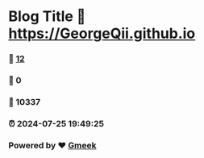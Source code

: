 # Blog Title :link: https://GeorgeQii.github.io 
### :page_facing_up: [12](https://GeorgeQii.github.io/tag.html) 
### :speech_balloon: 0 
### :hibiscus: 10337 
### :alarm_clock: 2024-07-25 19:49:25 
### Powered by :heart: [Gmeek](https://github.com/Meekdai/Gmeek)
